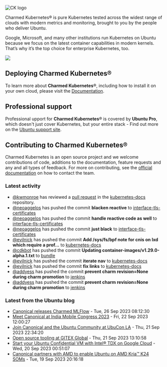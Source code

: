![CK logo](https://assets.ubuntu.com/v1/451d4cf4-Charmed+Kubernetes_RGB_onWhite_2022.svg)

Charmed Kubernetes® is pure Kubernetes tested across the widest range of clouds with modern metrics and monitoring, brought to you by the people who deliver Ubuntu.

Google, Microsoft, and many other institutions run Kubernetes on Ubuntu because we focus on the latest container capabilities in modern kernels. That’s why it’s the top choice for enterprise Kubernetes, too.

![](https://assets.ubuntu.com/v1/843c77b6-juju-at-a-glace.svg)

## Deploying Charmed Kubernetes®

To learn more about **Charmed Kubernetes**®, including how to install it on your own cloud, please visit the [Documentation][docs].

## Professional support

Professional upport for **Charmed Kubernetes**® is covered by **Ubuntu Pro**, which doesn't just cover Kubernetes, but your entire stack - Find out more on the [Ubuntu support site](https://ubuntu.com/support).

## Contributing to Charmed Kubernetes®

Charmed Kubernetes is an open source project and we welcome contributions of code, additions to the documentation, feature requests and any and all types of feedback. For more on contributing, see the [official documentation][get-in-touch] on how to contact the team.

<!-- LINKS -->
[docs]: https://ubuntu.com/kubernetes/docs
[get-in-touch]: https://ubuntu.com/kubernetes/docs/get-in-touch

### Latest activity

<!-- activity starts -->
 - [@kwmonroe](https://github.com/kwmonroe) has reviewed a [pull request](https://github.com/charmed-kubernetes/kubernetes-docs/pull/799) in the [kubernetes-docs](https://github.com/charmed-kubernetes/kubernetes-docs) repository.
 - [@neoaggelos](https://github.com/neoaggelos) has pushed the commit **blacken reactive** to [interface-tls-certificates](https://github.com/charmed-kubernetes/interface-tls-certificates)
 - [@neoaggelos](https://github.com/neoaggelos) has pushed the commit **handle reactive code as well** to [interface-tls-certificates](https://github.com/charmed-kubernetes/interface-tls-certificates)
 - [@neoaggelos](https://github.com/neoaggelos) has pushed the commit **just black** to [interface-tls-certificates](https://github.com/charmed-kubernetes/interface-tls-certificates)
 - [@evilnick](https://github.com/evilnick) has pushed the commit **Add /sys/fs/bpf note for cnis on lxd which require a prof...** to [kubernetes-docs](https://github.com/charmed-kubernetes/kubernetes-docs)
 - [@cdkbot](https://github.com/cdkbot) has pushed the commit **Updating container-images/v1.29.0-alpha.1.txt** to [bundle](https://github.com/charmed-kubernetes/bundle)
 - [@evilnick](https://github.com/evilnick) has pushed the commit **iterate nav** to [kubernetes-docs](https://github.com/charmed-kubernetes/kubernetes-docs)
 - [@evilnick](https://github.com/evilnick) has pushed the commit **fix links** to [kubernetes-docs](https://github.com/charmed-kubernetes/kubernetes-docs)
 - [@addyess](https://github.com/addyess) has pushed the commit **prevent charm revision=None during charm promotion** to [jenkins](https://github.com/charmed-kubernetes/jenkins)
 - [@addyess](https://github.com/addyess) has pushed the commit **prevent charm revision=None during charm promotion** to [jenkins](https://github.com/charmed-kubernetes/jenkins)
<!-- activity ends -->

<!-- roadmap starts -->

<!-- roadmap ends -->

### Latest from the Ubuntu blog

<!-- blog starts -->
* [Canonical releases Charmed MLFlow](https://ubuntu.com//blog/canonical-releases-charmed-mlflow) - Tue, 26 Sep 2023 08:12:30 
* [Meet Canonical at India Mobile Congress 2023](https://ubuntu.com//blog/meet-canonical-at-india-mobile-congress-2023) - Fri, 22 Sep 2023 12:00:27 
* [Join Canonical and the Ubuntu Community at UbuCon LA](https://ubuntu.com//blog/ubucon-la-2023) - Thu, 21 Sep 2023 22:34:20 
* [Open source tooling at GITEX Global](https://ubuntu.com//blog/open-source-tooling-at-gitex-global) - Thu, 21 Sep 2023 13:10:58 
* [Start your Ubuntu Confidential VM with Intel® TDX on Google Cloud](https://ubuntu.com//blog/start-your-ubuntu-confidential-vm-with-intel-tdx-on-google-cloud) - Wed, 20 Sep 2023 00:51:07 
* [Canonical partners with AMD to enable Ubuntu on AMD Kria&#x2122; K24 SOMs](https://ubuntu.com//blog/ubuntu-is-enabled-on-amd-kria-kd240) - Tue, 19 Sep 2023 20:16:18 
<!-- blog ends -->
